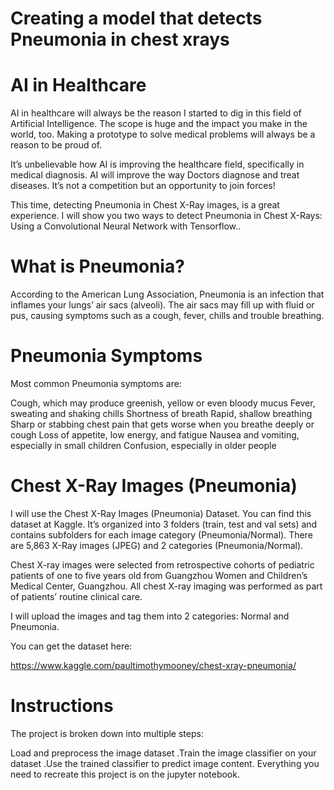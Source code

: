 # Creating a model that detects Pneumonia in chest xrays
# AI in Healthcare
  AI in healthcare will always be the reason I started to dig in this field of Artificial Intelligence. The scope is huge and the impact you make in the world, too. Making a prototype to solve medical problems will always be a reason to be proud of.
  
It’s unbelievable how AI is improving the healthcare field, specifically in medical diagnosis. AI will improve the way Doctors diagnose and treat diseases. It’s not a competition but an opportunity to join forces!

This time, detecting Pneumonia in Chest X-Ray images, is a great experience. I will show you two ways to detect Pneumonia in Chest X-Rays: Using a Convolutional Neural Network with Tensorflow..
# What is Pneumonia?
  According to the American Lung Association, Pneumonia is an infection that inflames your lungs’ air sacs (alveoli). The air sacs may fill up with fluid or pus, causing symptoms such as a cough, fever, chills and trouble breathing.
# Pneumonia Symptoms
Most common Pneumonia symptoms are:

Cough, which may produce greenish, yellow or even bloody mucus
Fever, sweating and shaking chills
Shortness of breath
Rapid, shallow breathing
Sharp or stabbing chest pain that gets worse when you breathe deeply or cough
Loss of appetite, low energy, and fatigue
Nausea and vomiting, especially in small children
Confusion, especially in older people
# Chest X-Ray Images (Pneumonia)
I will use the Chest X-Ray Images (Pneumonia) Dataset. You can find this dataset at Kaggle. It’s organized into 3 folders (train, test and val sets) and contains subfolders for each image category (Pneumonia/Normal). There are 5,863 X-Ray images (JPEG) and 2 categories (Pneumonia/Normal).

Chest X-ray images were selected from retrospective cohorts of pediatric patients of one to five years old from Guangzhou Women and Children’s Medical Center, Guangzhou. All chest X-ray imaging was performed as part of patients’ routine clinical care.

I will upload the images and tag them into 2 categories: Normal and Pneumonia.

You can get the dataset here:

https://www.kaggle.com/paultimothymooney/chest-xray-pneumonia/
# Instructions
The project is broken down into multiple steps:

Load and preprocess the image dataset
.Train the image classifier on your dataset
.Use the trained classifier to predict image content.
Everything you need to recreate this project is on the jupyter notebook.

